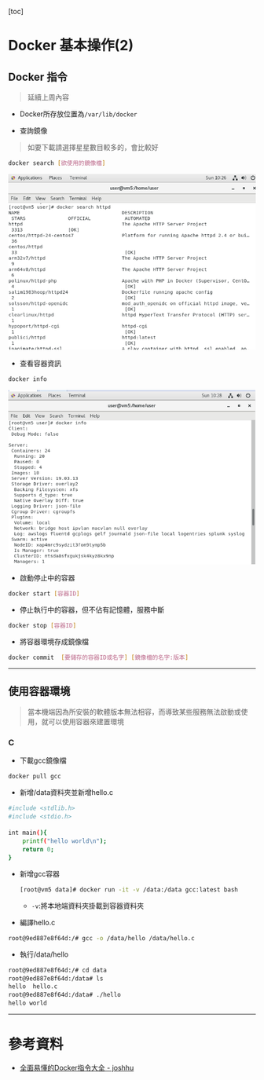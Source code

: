 [toc]
# Docker 基本操作(2)

## Docker 指令
>延續上周內容

* Docker所存放位置為`/var/lib/docker`

* 查詢鏡像
> 如要下載請選擇星星數目較多的，會比較好

```sh
docker search [欲使用的鏡像檔]
```

![0929-01](./20200929/0929-01.png)

* 查看容器資訊

```sh
docker info
```
![0929-02](./20200929/0929-02.png)

* 啟動停止中的容器

```sh
docker start [容器ID]
```

* 停止執行中的容器，但不佔有記憶體，服務中斷

```sh
docker stop [容器ID]
```

* 將容器環境存成鏡像檔

```sh
docker commit  [要儲存的容器ID或名字] [鏡像檔的名字:版本]
```

---
## 使用容器環境
>當本機端因為所安裝的軟體版本無法相容，而導致某些服務無法啟動或使用，就可以使用容器來建置環境

### C

* 下載gcc鏡像檔

```sh
docker pull gcc
```

* 新增/data資料夾並新增hello.c
```sh
#include <stdlib.h>
#include <stdio.h>

int main(){
    printf("hello world\n");
    return 0;
}
```
* 新增gcc容器

    ```sh
    [root@vm5 data]# docker run -it -v /data:/data gcc:latest bash
    ```
    * `-v`:將本地端資料夾掛載到容器資料夾

* 編譯hello.c

```sh
root@9ed887e8f64d:/# gcc -o /data/hello /data/hello.c
```

* 執行/data/hello

```sh
root@9ed887e8f64d:/# cd data
root@9ed887e8f64d:/data# ls
hello  hello.c
root@9ed887e8f64d:/data# ./hello
hello world
```

---
# 參考資料
* [全面易懂的Docker指令大全 - joshhu](https://joshhu.gitbooks.io/dockercommands/content/Containers/ContainersBasic.html)